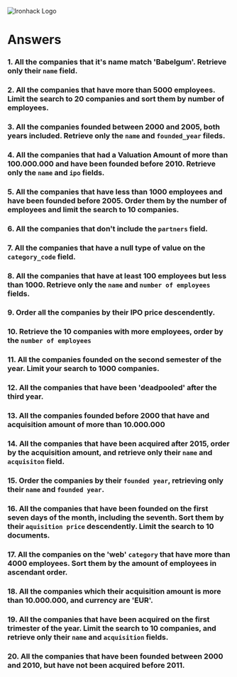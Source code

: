 ![Ironhack Logo](https://i.imgur.com/1QgrNNw.png)

# Answers

### 1. All the companies that it's name match 'Babelgum'. Retrieve only their `name` field.

<!-- {
 filter: {
  name: 'Babelgum'
 }
} -->

### 2. All the companies that have more than 5000 employees. Limit the search to 20 companies and sort them by **number of employees**.

<!-- {
 filter: {
  number_of_employees: {
   $gt: 5000
  }
 },
 sort: {
  number_of_employees: 1
 },
 limit: 20
} -->

### 3. All the companies founded between 2000 and 2005, both years included. Retrieve only the `name` and `founded_year` fileds.

<!-- {
 filter: {
  founded_year: {
   $gte: 2000,$lte: 2005
  }
 },
 project: {
  founded_year: 1,
  name: 1
 }
} -->

### 4. All the companies that had a Valuation Amount of more than 100.000.000 and have been founded before 2010. Retrieve only the `name` and `ipo` fields.

<!-- {
 filter: {
  founded_year: {
   $lt: 2010
  },
  'ipo.valuation_amount': {
   $gt: 100000000
  }
 },
 project: {
  ipo: 1,
  name: 1
 }
} -->

### 5. All the companies that have less than 1000 employees and have been founded before 2005. Order them by the number of employees and limit the search to 10 companies.

<!-- {
 filter: {
  number_of_employees: {
   $lt: 1000
  },
  founded_year: {
   $lt: 2005
  }
 },
 sort: {
  number_of_employees: 1
 },
 limit: 10
} -->

### 6. All the companies that don't include the `partners` field.

<!-- {
 filter: {
  partners: {
   $exists: false
  }
 }
} -->

### 7. All the companies that have a null type of value on the `category_code` field.

<!-- {
 filter: {
  category_code: null
 }
} -->

### 8. All the companies that have at least 100 employees but less than 1000. Retrieve only the `name` and `number of employees` fields.

<!-- {
 filter: {
  number_of_employees: {
   $gte: 100,
   $lt: 1000
  }
 },
 project: {
  name: 1,
  number_of_employees: 1
 }
} -->

### 9. Order all the companies by their IPO price descendently.

<!-- {
 sort: {
  ipo: -1
 }
} -->

### 10. Retrieve the 10 companies with more employees, order by the `number of employees`

<!-- {
 sort: {
  number_of_employees: -1
 },
 limit: 10
} -->

### 11. All the companies founded on the second semester of the year. Limit your search to 1000 companies.

<!-- {
 filter: {
  founded_month: {
   $gt: 6
  }
 },
 limit: 1000
} -->

### 12. All the companies that have been 'deadpooled' after the third year.

<!-- {
 filter: {
  deadpooled_year: 3
 }
} -->

### 13. All the companies founded before 2000 that have and acquisition amount of more than 10.000.000

<!-- {
 filter: {
  founded_year: {
   $lt: 2000
  },
  'acquisition.price_amount': {
   $gt: 10000000
  }
 }
} -->

### 14. All the companies that have been acquired after 2015, order by the acquisition amount, and retrieve only their `name` and `acquisiton` field.

<!-- {
 filter: {
  'acquisition.acquired_year': {
   $gt: 2015
  }
 },
 project: {
  name: 1,
  acquisition: 1
 },
 sort: {
  'acquisition.price_amount': 1
 }
} -->

### 15. Order the companies by their `founded year`, retrieving only their `name` and `founded year`.

<!-- {
 filter: {
  founded_year: {
   $ne: null
  }
 },
 project: {
  name: 1,
  founded_year: 1
 },
 sort: {
  founded_year: 1
 }
} -->

### 16. All the companies that have been founded on the first seven days of the month, including the seventh. Sort them by their `aquisition price` descendently. Limit the search to 10 documents.

<!-- {
 filter: {
  founded_day: {
   $lte: 7
  }
 },
 sort: {
  'acquisition.price_amount': 1
 },
 limit: 10
} -->

### 17. All the companies on the 'web' `category` that have more than 4000 employees. Sort them by the amount of employees in ascendant order.

<!-- {
 filter: {
  category_code: 'web',
  number_of_employees: {
   $gt: 4000
  }
 },
 sort: {
  number_of_employees: 1
 }
} -->

### 18. All the companies which their acquisition amount is more than 10.000.000, and currency are 'EUR'.

<!-- {
 filter: {
  'acquisition.price_amount': {
   $gt: 10000000
  },
  'acquisition.price_currency_code': {
   $eq: 'EUR'
  }
 }
} -->

### 19. All the companies that have been acquired on the first trimester of the year. Limit the search to 10 companies, and retrieve only their `name` and `acquisition` fields.

<!-- {
 filter: {
  'acquisition.acquired_month': {
   $lte: 4
  }
 },
 project: {
  name: 1,
  acquisition: 1
 },
 limit: 10
} -->

### 20. All the companies that have been founded between 2000 and 2010, but have not been acquired before 2011.

<!-- {
 filter: {
  founded_year: {
   $gt: 2000,
   $lt: 2010
  },
  'acquisition.acquired_year': {
   $gt: 2010
  }
 }
} -->
